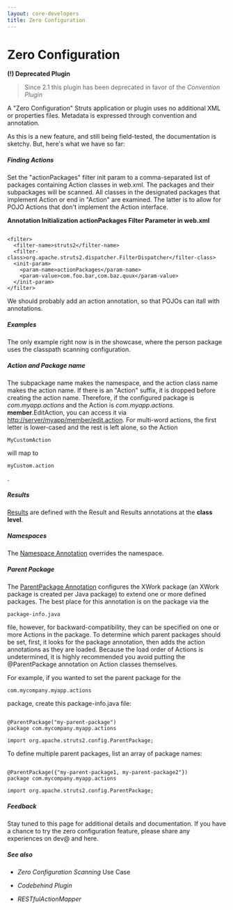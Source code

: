 ```yaml
---
layout: core-developers
title: Zero Configuration
---
```


# Zero Configuration

**(\!) Deprecated Plugin**


> 

> 

> Since 2\.1 this plugin has been deprecated in favor of the _Convention Plugin_ 

> 

A "Zero Configuration" Struts application or plugin uses no additional XML or properties files\. Metadata is expressed through convention and annotation\.  

As this is a new feature, and still being field\-tested, the documentation is sketchy\. But, here's what we have so far:

##### Finding Actions

Set the "actionPackages" filter init param to a comma\-separated list of packages containing Action classes in web\.xml\. The packages and their subpackages will be scanned\. All classes in the designated packages that implement Action or end in "Action" are examined\.  The latter is to allow for POJO Actions that don't implement the Action interface\.

**Annotation Initialization actionPackages Filter Parameter in web\.xml**


~~~~~~~

<filter>
  <filter-name>struts2</filter-name>
  <filter-class>org.apache.struts2.dispatcher.FilterDispatcher</filter-class>
  <init-param>
    <param-name>actionPackages</param-name>
    <param-value>com.foo.bar,com.baz.quux</param-value>
  </init-param>
</filter>

~~~~~~~

We should probably add an action annotation, so that POJOs can itall with annotations\.

##### Examples

The only example right now is in the showcase, where the person package uses the classpath scanning configuration\. 

##### Action and Package name

The subpackage name makes the namespace, and the action class name makes the action name\.  If there is an "Action" suffix, it is dropped before creating the action name\. Therefore, if the configured package is _com\.myapp\.actions_  and the Action is _com\.myapp\.actions\._ **member**\.EditAction, you can access it via [http://server/myapp/member/edit\.action](http://server/myapp/member/edit\.action)\.  For multi\-word actions, the first letter is lower\-cased and the rest is left alone, so the Action 

~~~~~~~
MyCustomAction
~~~~~~~
 will map to 

~~~~~~~
myCustom.action
~~~~~~~
\.

##### Results

[Results](#PAGE_43811) are defined with the Result and Results annotations at the **class level**\. 

##### Namespaces

The [Namespace Annotation](#PAGE_68488) overrides the namespace\.

##### Parent Package

The [ParentPackage Annotation](#PAGE_68490) configures the XWork package (an XWork package is created per Java package) to extend one or more defined packages\. The best place for this annotation is on the package via the 

~~~~~~~
package-info.java
~~~~~~~
 file, however, for backward\-compatibility, they can be specified on one or more Actions in the package\.  To determine which parent packages should be set, first, it looks for the package annotation, then adds the action annotations as they are loaded\.  Because the load order of Actions is undetermined, it is highly recommended you avoid putting the @ParentPackage annotation on Action classes themselves\.

For example, if you wanted to set the parent package for the 

~~~~~~~
com.mycompany.myapp.actions
~~~~~~~
 package, create this package\-info\.java file:


~~~~~~~

@ParentPackage("my-parent-package")
package com.mycompany.myapp.actions

import org.apache.struts2.config.ParentPackage;

~~~~~~~

To define multiple parent packages, list an array of package names:


~~~~~~~

@ParentPackage({"my-parent-package1, my-parent-package2"})
package com.mycompany.myapp.actions

import org.apache.struts2.config.ParentPackage;

~~~~~~~

##### Feedback

Stay tuned to this page for additional details and documentation\. If you have a chance to  try the zero configuration feature, please share any experiences on dev@ and here\.

##### See also

+ _Zero Configuration Scanning_  Use Case

+ _Codebehind Plugin_ 

+ _RESTfulActionMapper_ 
